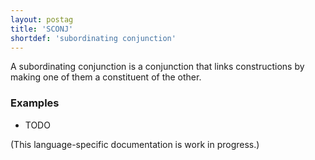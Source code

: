 ```yaml
---
layout: postag
title: 'SCONJ'
shortdef: 'subordinating conjunction'
---
```


A subordinating conjunction is a conjunction that links constructions
by making one of them a constituent of the other.

### Examples

* TODO

(This language-specific documentation is work in progress.)
